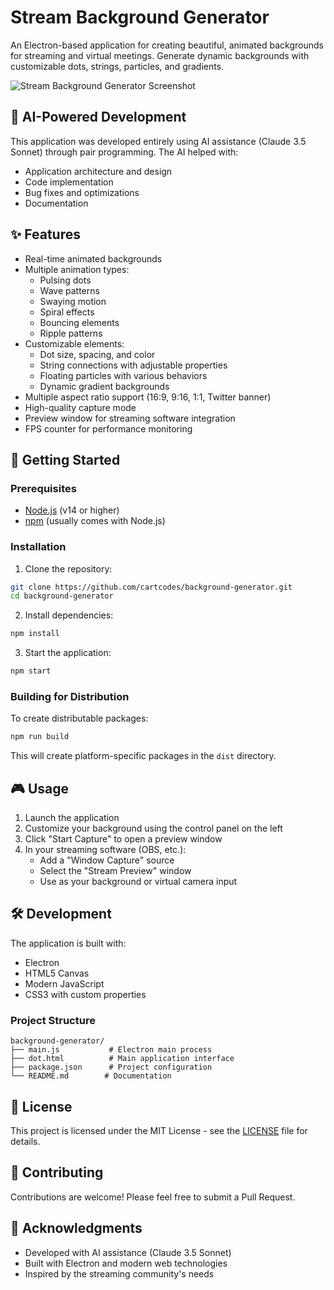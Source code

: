 # Stream Background Generator

An Electron-based application for creating beautiful, animated backgrounds for streaming and virtual meetings. Generate dynamic backgrounds with customizable dots, strings, particles, and gradients.

![Stream Background Generator Screenshot](docs/screenshot.png)

## 🤖 AI-Powered Development

This application was developed entirely using AI assistance (Claude 3.5 Sonnet) through pair programming. The AI helped with:
- Application architecture and design
- Code implementation
- Bug fixes and optimizations
- Documentation

## ✨ Features

- Real-time animated backgrounds
- Multiple animation types:
  - Pulsing dots
  - Wave patterns
  - Swaying motion
  - Spiral effects
  - Bouncing elements
  - Ripple patterns
- Customizable elements:
  - Dot size, spacing, and color
  - String connections with adjustable properties
  - Floating particles with various behaviors
  - Dynamic gradient backgrounds
- Multiple aspect ratio support (16:9, 9:16, 1:1, Twitter banner)
- High-quality capture mode
- Preview window for streaming software integration
- FPS counter for performance monitoring

## 🚀 Getting Started

### Prerequisites

- [Node.js](https://nodejs.org/) (v14 or higher)
- [npm](https://www.npmjs.com/) (usually comes with Node.js)

### Installation

1. Clone the repository:
```bash
git clone https://github.com/cartcodes/background-generator.git
cd background-generator
```

2. Install dependencies:
```bash
npm install
```

3. Start the application:
```bash
npm start
```

### Building for Distribution

To create distributable packages:
```bash
npm run build
```

This will create platform-specific packages in the `dist` directory.

## 🎮 Usage

1. Launch the application
2. Customize your background using the control panel on the left
3. Click "Start Capture" to open a preview window
4. In your streaming software (OBS, etc.):
   - Add a "Window Capture" source
   - Select the "Stream Preview" window
   - Use as your background or virtual camera input

## 🛠️ Development

The application is built with:
- Electron
- HTML5 Canvas
- Modern JavaScript
- CSS3 with custom properties

### Project Structure

```
background-generator/
├── main.js           # Electron main process
├── dot.html          # Main application interface
├── package.json      # Project configuration
└── README.md        # Documentation
```

## 📄 License

This project is licensed under the MIT License - see the [LICENSE](LICENSE) file for details.

## 🤝 Contributing

Contributions are welcome! Please feel free to submit a Pull Request.

## 🙏 Acknowledgments

- Developed with AI assistance (Claude 3.5 Sonnet)
- Built with Electron and modern web technologies
- Inspired by the streaming community's needs 